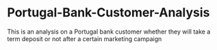 # Portugal-Bank-Customer-Analysis
This is an analysis on a Portugal bank customer whether they will take a term deposit or not after a certain marketing campaign

